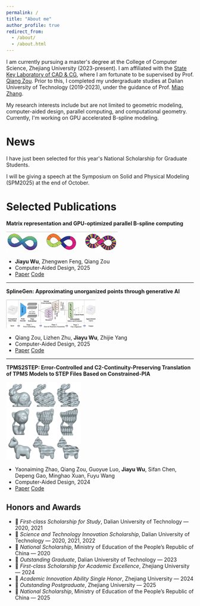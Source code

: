 ```yaml
---
permalink: /
title: "About me"
author_profile: true
redirect_from: 
  - /about/
  - /about.html
---
```



I am currently pursuing a master's degree at the College of Computer Science, Zhejiang University (2023-present). I am affiliated with the [State Key Laboratory of CAD & CG](http://www.cad.zju.edu.cn/), where I am fortunate to be supervised by Prof. [Qiang Zou](https://qiang-zou.github.io/). Prior to this, I completed my undergraduate studies at Dalian University of Technology (2019-2023), under the guidance of Prof. [Miao Zhang](https://scholar.google.com/citations?hl=zh-CN&user=Uu5ct6YAAAAJ&view_op=list_works&sortby=pubdate).

My research interests include but are not limited to geometric modeling, computer-aided design, parallel computing, and computational geometry. Currently, I'm working on GPU accelerated B-spline modeling.

News
======
I have just been selected for this year's National Scholarship for Graduate Students.

I will be giving a speech at the Symposium on Solid and Physical Modeling (SPM2025) at the end of October.


Selected Publications
======
**Matrix representation and GPU-optimized parallel B-spline computing**

<img src="images/M-rep_fengmian.png" width="300" /> 

   -  **Jiayu Wu**, Zhengwen Feng, Qiang Zou  
   -  Computer-Aided Design, 2025  
   -  [Paper](https://doi.org/10.1016/j.cad.2025.103948) [Code](https://github.com/Qiang-Zou/Matrix-CAD) 

---

**SplineGen: Approximating unorganized points through generative AI**

<img src="images/splinegen.png" width="240" /> 

   - Qiang Zou, Lizhen Zhu, **Jiayu Wu**, Zhijie Yang  
   - Computer-Aided Design, 2025  
   - [Paper](https://doi.org/10.1016/j.cad.2024.103809) [Code](https://github.com/Qiang-Zou/SplineGen)

---

**TPMS2STEP: Error-Controlled and C2-Continuity-Preserving Translation of TPMS Models to STEP Files Based on Constrained-PIA**

<img src="images/tpms2step.png" width="200" /> 

   - Yaonaiming Zhao, Qiang Zou, Guoyue Luo, **Jiayu Wu**, Sifan Chen, Depeng Gao, Minghao Xuan, Fuyu Wang  
   - Computer-Aided Design, 2024  
   - [Paper](https://doi.org/10.1016/j.cad.2024.103726) [Code](https://github.com/Qiang-Zou/TPMS2STEP)

Honors and Awards
------
- 🏅 *First-class Scholarship for Study*, Dalian University of Technology — 2020, 2021  
- 🏅 *Science and Technology Innovation Scholarship*, Dalian University of Technology — 2020, 2021, 2022  
- 🏅 *National Scholarship*, Ministry of Education of the People’s Republic of China — 2020  
- 🏅 *Outstanding Graduate*, Dalian University of Technology — 2023  
- 🏅 *First-class Scholarship for Academic Excellence*, Zhejiang University — 2024  
- 🏅 *Academic Innovation Ability Single Honor*, Zhejiang University — 2024
- 🏅 *Outstanding Postgraduate*, Zhejiang University — 2025
- 🏅 *National Scholarship*, Ministry of Education of the People’s Republic of China — 2025  
